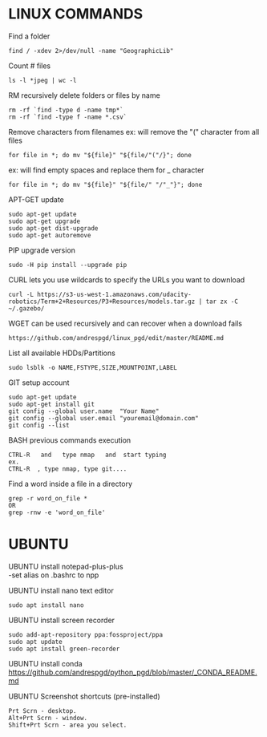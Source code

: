 # LINUX COMMANDS

Find a folder
```
find / -xdev 2>/dev/null -name "GeographicLib"
```

Count # files
```
ls -l *jpeg | wc -l
```

RM recursively delete folders or files by name
```
rm -rf `find -type d -name tmp*`
rm -rf `find -type f -name *.csv`
```

Remove characters from filenames
ex: will remove the "(" character from all files
```
for file in *; do mv "${file}" "${file/"("/}"; done
```
ex: will find empty spaces and replace them for _ character
```
for file in *; do mv "${file}" "${file/" "/"_"}"; done
```

APT-GET update
```
sudo apt-get update
sudo apt-get upgrade
sudo apt-get dist-upgrade
sudo apt-get autoremove
```

PIP upgrade version
```
sudo -H pip install --upgrade pip
```

CURL lets you use wildcards to specify the URLs you want to download
```
curl -L https://s3-us-west-1.amazonaws.com/udacity-robotics/Term+2+Resources/P3+Resources/models.tar.gz | tar zx -C ~/.gazebo/
```

WGET can be used recursively and can recover when a download fails
```
https://github.com/andrespgd/linux_pgd/edit/master/README.md
```

List all available HDDs/Partitions
```
sudo lsblk -o NAME,FSTYPE,SIZE,MOUNTPOINT,LABEL
```

GIT setup account
```
sudo apt-get update
sudo apt-get install git
git config --global user.name  "Your Name"
git config --global user.email "youremail@domain.com"
git config --list
```

BASH previous commands execution
```
CTRL-R   and   type nmap   and  start typing
ex.
CTRL-R  , type nmap, type git....
```

Find a word inside a file in a directory
```
grep -r word_on_file *
OR
grep -rnw -e 'word_on_file'
```

# UBUNTU

UBUNTU install notepad-plus-plus</br>
-set alias on .bashrc to npp

UBUNTU install nano text editor
```
sudo apt install nano
```

UBUNTU install screen recorder
```
sudo add-apt-repository ppa:fossproject/ppa
sudo apt update
sudo apt install green-recorder
```

UBUNTU install conda
https://github.com/andrespgd/python_pgd/blob/master/_CONDA_README.md


UBUNTU Screenshot shortcuts (pre-installed)
```
Prt Scrn - desktop.
Alt+Prt Scrn - window.
Shift+Prt Scrn - area you select.
```
